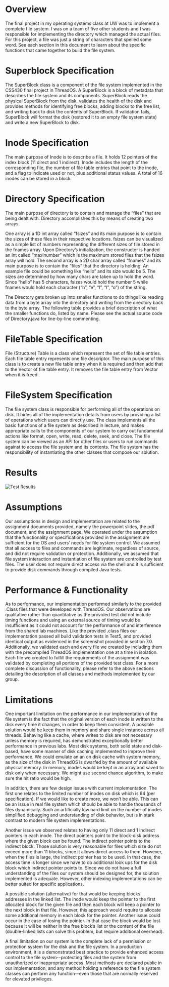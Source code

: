 # Overview
The final project in my operating systems class at UW was to implement a complete file system. I was on a team of five other students and I was responsible for implementing the directory which managed the actual files. For this project, a file was just a string of characters that spelled some word. See each section in this document to learn about the specific functions that came together to build the file system.

# Superblock Specification
The SuperBlock class is a component of the file system implemented in the CSS430 final project in ThreadOS. A SuperBlock is a block of metadata that describes the file system and its components. SuperBlock reads the physical SuperBlock from the disk, validates the health of the disk and provides methods for identifying free blocks, adding blocks to the free list, and writing back to disk the contents of SuperBlock. If validation fails, SuperBlock will format the disk (restored it to an empty file system state) and write a new SuperBlock to disk.

# Inode Specification
The main purpose of Inode is to describe a file. It holds 12 pointers of the index block (11 direct and 1 indirect). Inode includes the length of the corresponding file, the number of file table entries that point to the inode, and a flag to indicate used or not, plus additional status values. A total of 16 inodes can be stored in a block.

# Directory Specification
The main purpose of directory is to contain and manage the “files” that are being dealt with. Directory accomplishes this by means of creating two arrays.

One array is a 1D int array called “fsizes” and its main purpose is to contain the sizes of these files in their respective  locations. fsizes can be visualized as a simple list of numbers representing the different sizes of file stored in the fnames array. Upon Directory’s initialization, the constructor is handed an int called “maxInumber” which is the maximum stored files that the fsizes array will hold. The second array is a 2D char array called “fnames” and its main purpose is to contain the “files” that the directory is holding. An example file could be something like “hello” and its size would be 5. The sizes are determined by how many chars are taken up to hold the word. Since “hello” has 5 characters, fsizes would hold the number 5 while fnames would hold each character (“h”, “e”, “l”, “l”, “o”) of the string.

The Directory gets broken up into smaller functions to do things like reading data from a byte array into the directory and writing from the directory back to the byte array. The following table provides a brief description of what the smaller functions do, listed by name. Please see the actual source code of Directory.java for line-by-line commenting.

# FileTable Specification
File (Structure) Table is a class which represent the set of file table entries. Each file table entry represents one file descriptor. The main purpose of this class is to create a new file table entry when it is required and then add that to the Vector of file table entry. It removes the file table entry from Vector when it is freed.

# FileSystem Specification
The file system class is responsible for performing all of the operations on disk. It hides all of the implementation details from users by providing a list of operations which users can directly use. The class implements all the basic functions of a file system as described in lecture, and makes appropriate calls to the components of our system to carry out fundamental actions like format, open, write, read, delete, seek, and close. The file system can be viewed as an API for other files or users to run commands against to access the file system and its contents. The file system has the responsibility of instantiating the other classes that compose our solution.

# Results
![Test Results](https://raw.githubusercontent.com/brunnerjosh/file-system/master/images/test-results.jpg)

# Assumptions
Our assumptions in design and implementation are related to the assignment documents provided, namely the powerpoint slides, the pdf document, and the assignment page. We operated under the assumption that the functionality or specifications provided in the assignment are sufficient for the OS and users’ needs for file system control. We assumed that all access to files and commands are legitimate, regardless of source, and did not require validation or protection. Additionally, we assumed that file system interaction and instantiation of file system are controlled by test files. The user does not require direct access via the shell and it is sufficient to provide disk commands through compiled Java tests.

# Performance & Functionality
As to performance, our implementation performed similarly to the provided .Class files that were developed with ThreadOS. Our observations are qualitative rather than quantitative as the provided test did not include timing functions and using an external source of timing would be insufficient as it could not account for the performance of and interference from the shared lab machines. Like the provided .class files our implementation passed all build validation tests in Test5, and provided identical output as evidenced in the screenshot provided in section 7.0. Additionally, we validated each and every file we created by including them with the precompiled ThreadOS implementation one at a time in isolation. Each file we created to fulfill the requirements of the assignment was validated by completing all portions of the provided test class. For a more complete discussion of functionality, please refer to the above sections detailing the description of all classes and methods implemented by our group.

# Limitations
One important limitation on the performance in our implementation of the file system is the fact that the original version of each inode is written to the disk every time it changes, in order to keep them consistent. A possible solution would be keep them in memory and share single instance across all threads. Behaving like a cache, where writes to disk are not necessary unless memory is required, has demonstrated exceptionally better performance in previous labs.  Most disk systems, both solid state and disk-based, have some manner of disk caching implemented to improve their performance. We could emulate an an on disk cache with system memory, as the size of the disk in ThreadOS is dwarfed by the amount of available physical memory. In memory, inodes would be kept in an array and saved to disk only when necessary. We might use second chance algorithm, to make sure the hit ratio would be high.

In addition, there are few design issues with current implementation. The first one relates to the limited number of inodes on disk which is 64 (per specification). If we would like to create more,  we won’t be able. This can be an issue in real file system which should be able to handle thousands of files dynamically. Such an artificially low hard limit on the number of inodes simplified debugging and understanding of disk behavior, but is in stark contrast to modern file system implementations.

Another issue we observed relates to having only 11 direct and 1 indirect pointers in each inode. The direct pointers point to the block-disk address where the given block can be found. The indirect pointer points to the indirect block. Those solution is very reasonable for files which size do not exceed more than 11 blocks, since it allows direct access to them. However, when the files is large, the indirect pointer has to be used. In that case, the access time is longer since we have to do additional look ups for the disk block which indirect pointer points to. Since we do not have a full understanding of the files our system should be designed for, the solution implemented is adequate. However, other indexing implementations can be better suited for specific applications.

A possible solution (alternative) for that would be keeping blocks’ addresses in the linked list. The inode would keep the pointer to the first allocated block for the given file and then each block will keep a pointer to the next block in that file. However, this approach would require to allocate some additional memory in each block for the pointer. Another issue could occur in the case of losing the pointer. In that case the block would be lost because it will be neither in the free block’s list or the content of the file (double-linked lists can solve this problem, but require additional overhead).

A final limitation on our system is the complete lack of a permission or protection system for the disk and the file system. In a production environment, it is a demonstrated best practice to provide enhanced access control to the file system--protecting files and the system from unauthorized or inappropriate access. Most methods are declared public in our implementation, and any method holding a reference to the file system classes can perform any function--even those that are normally reserved for elevated privileges.
